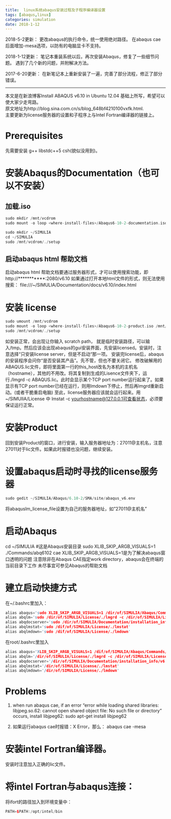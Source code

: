 ```yaml
---
title:  linux系统abaqus安装过程及子程序编译器设置
tags: [abaqus,linux]
categories: simulation
date: 2018-1-12
---
```

2018-5-2更新：
更改abaqus的执行命令，统一使用绝对路径。
在abaqus cae 后面增加-mesa选项，以防有的电脑显卡不支持。

2018-1-12更新：
笔记本重装系统以后，再次安装Abaqus，修复了一些细节问题。
遇到了几个新的问题，并附解决方法。

2017-6-20更新：
在新笔记本上重新安装了一遍，完善了部分流程，修正了部分错误。

------------------
本文是在新浪博客Install ABAQUS v6.10 in Ubuntu 12.04 基础上所写，希望可以使大家少走弯路。  
原文地址为http://blog.sina.com.cn/s/blog_648bf4210100vxfk.html.  
主要更新为license服务器的设置和子程序上与Intel Fortran编译器的链接上。


# Prerequisites

先需要安装 g++ libstdc++5 csh(貌似没用到)。  


# 安装Abaqus的Documentation（也可以不安装）

## 加载.iso
```cpp
sudo mkdir /mnt/vcdrom
sudo mount -o loop <where-install-files>/Abaqus6-10-2-documentation.iso /mnt/vcdrom

sudo mkdir ~/SIMULIA
cd ~/SIMULIA
sudo /mnt/vcdrom/./setup
```
## 启动abaqus html 帮助文档
启动abaqus html 帮助文档要通过服务器形式，才可以使用搜索功能，即
http://***********:2080/v6.10
如果通过打开本地html文件的形式，则无法使用搜索：
file:///~/SIMULIA/Documentation/docs/v6.10/index.html

# 安装 license

```cpp
sudo umount /mnt/vcdrom
sudo mount -o loop <where-install-files>/Abaqus6-10-2-product.iso /mnt/vcdrom
sudo /mnt/vcdrom/./setup
```
如安装正常，会出现让你输入 scratch path， 就是临时安装路径，可以输入/tmp。然后应该会出现abaqus的gui安装界面，先安装licensed。安装时，注意选择“只安装license server，但是不启动“那一项。
安装完license后，abaqus的安装程序会问你“是否安装其产品”。先不管，但也不要关闭它。
修改破解用的ABAQUS.lic文件，即将里面第一行的this_host改名为本机的主机名（hostname），其他的不用改。将其复制到生成的Lisence文件夹下，运行./lmgrd -c ABAQUS.lic。此时会显示某个TCP port number运行起来了。如果显示有TCP port number已经在运行，则用lmdown下停止，然后再lmgrd重新启动。(或者干脆重启电脑)
至此，license服务器应该就会运行起来。用~/SIMUlIA/License 中 lmstat -c yourhostname@127.0.0.1可查看状态，必须要保证运行正常。

# 安装Product
回到安装Product的窗口，进行安装，输入服务器地址为：27011@主机名，注意27011对于lic文件。如果此时报错也没问题，继续安装。

# 设置abaqus启动时寻找的license服务器
```cpp
sudo gedit ~/SIMULIA/Abaqus/6.10-2/SMA/site/abaqus_v6.env
```
将abaquslm_license_file设置为自己的服务器地址，如”27011@主机名”

# 启动Abaqus
cd ~/SIMULIA  #这是Abaqus安装目录
sudo XLIB_SKIP_ARGB_VISUALS=1 ./Commands/abq6102 cae
XLIB_SKIP_ARGB_VISUALS=1是为了解决abaqus窗口透明的问题
注意除非在Abaqus CAE指定work directory，abaqus会在终端的当前目录下工作
未尽事宜可参见Abaqus的帮助文档

# 建立启动快捷方式

在~/.bashrc里加入：
```cpp
alias abaqus='sudo XLIB_SKIP_ARGB_VISUALS=1 /dir/of/SIMULIA/Abaqus/Commands/./abaqus'
alias abqlm='sudo /dir/of/SIMULIA/License/./lmgrd -c /dir/of/SIMULIA/License/ABAQUS.lic'
alias abqdocserver='sudo /dir/of/SIMULIA/Documentation/installation_info/v6.10/./startServer'
alias abqlmstat='sudo /dif/of/SIMULIA/License/./lmstat'
alias abqlmdown='sudo /dif/of/SIMULIA/License/./lmdown'
```
在root/.bashrc里加入
```cpp
alias abaqus='XLIB_SKIP_ARGB_VISUALS=1 /dif/of/SIMULIA/Abaqus/Commands/./abaqus'
alias abqlm='/dir/of/SIMULIA/License/./lmgrd -c /dir/of/SIMULIA/License/ABAQUS.lic'
alias abqdocserver='/dir/of/SIMULIA/Documentation/installation_info/v6.10/./startServer'
alias abqlmstat='/dir/of/SIMULIA/License/./lmstat'
alias abqlmdown='/dir/of/SIMULIA/License/./lmdown'
```
# Problems
1. when run abaqus cae, if an error “error while loading shared libraries: libjpeg.so.62: cannot open shared object file: No such file or directory” occurs, install libjpeg62:
sudo apt-get install libjpeg62

2. 如果运行abaqus cae时报错：X Error，那么：
abaqus cae -mesa

# 安装intel Fortran编译器。
安装时注意加入正确的lic文件。

# 将intel Fortran与abaqus连接：
将ifort的路径加入到环境变量中：
```cpp
PATH=$PATH:/opt/intel/bin
```


